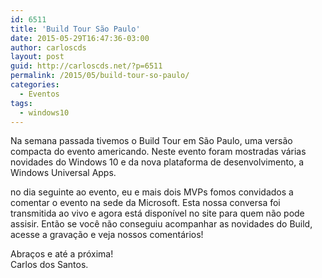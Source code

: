 ```yaml
---
id: 6511
title: 'Build Tour São Paulo'
date: 2015-05-29T16:47:36-03:00
author: carloscds
layout: post
guid: http://carloscds.net/?p=6511
permalink: /2015/05/build-tour-so-paulo/
categories:
  - Eventos
tags:
  - windows10
---
```

Na semana passada tivemos o Build Tour em São Paulo, uma versão compacta do evento americando. Neste evento foram mostradas várias novidades do Windows 10 e da nova plataforma de desenvolvimento, a Windows Universal Apps.

no dia seguinte ao evento, eu e mais dois MVPs fomos convidados a comentar o evento na sede da Microsoft. Esta nossa conversa foi transmitida ao vivo e agora está disponível no site para quem não pode assisir. Então se você não conseguiu acompanhar as novidades do Build, acesse a gravação e veja nossos comentários!



Abraços e até a próxima!  
Carlos dos Santos.